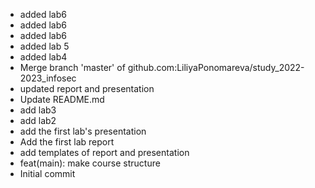 - added lab6
- added lab6
- added lab6
- added lab 5
- added lab4
- Merge branch 'master' of github.com:LiliyaPonomareva/study_2022-2023_infosec
- updated report and presentation
- Update README.md
- add lab3
- add lab2
- add the first lab's presentation
- Add the first lab report
- add templates of report and presentation
- feat(main): make course structure
- Initial commit
